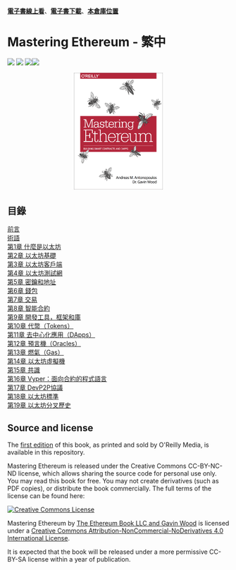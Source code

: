 [**電子書線上看**](https://cypherpunks-core.github.io/ethereumbook_zh/)、[**電子書下載**](https://github.com/cypherpunks-core/ethereumbook_zh/releases)、[**本倉庫位置**](https://github.com/cypherpunks-core/ethereumbook_zh)    
# Mastering Ethereum - 繁中
![](https://img.shields.io/badge/Language-Traditional%20Chinese-orange.svg)
[![](https://img.shields.io/badge/Author-aantonop-yellowgreen.svg)](https://github.com/aantonop)
[![](https://img.shields.io/badge/Translator-inoutcode-lightgrey.svg)](https://github.com/inoutcode)[![](https://travis-ci.org/cypherpunks-core/ethereumbook_zh.svg?branch=master)](https://travis-ci.org/cypherpunks-core/ethereumbook_zh)

<center>
<img src="/images/cover.png" width="40%" height="40%" />
</center>

## 目錄

[前言](前言.asciidoc)    
[術語](術語.asciidoc)    
[第1章 什麼是以太坊](01.asciidoc)    
[第2章 以太坊基礎](02.asciidoc)    
[第3章 以太坊客戶端](03.asciidoc)    
[第4章 以太坊測試網](04.asciidoc)    
[第5章 密鑰和地址](05.asciidoc)    
[第6章 錢包](06.asciidoc)    
[第7章 交易](07.asciidoc)    
[第8章 智能合約](08.asciidoc)    
[第9章 開發工具，框架和庫](09.asciidoc)    
[第10章 代幣（Tokens）](10.asciidoc)    
[第11章 去中心化應用（DApps）](11.asciidoc)    
[第12章 預言機（Oracles）](12.asciidoc)    
[第13章 燃氣（Gas）](13.asciidoc)    
[第14章 以太坊虛擬機](14.asciidoc)    
[第15章 共識](15.asciidoc)    
[第16章 Vyper：面向合約的程式語言](16.asciidoc)    
[第17章 DevP2P協議](17.asciidoc)    
[第18章 以太坊標準](18.asciidoc)    
[第19章 以太坊分叉歷史](19.asciidoc)    

## Source and license

The [first edition](https://github.com/ethereumbook/ethereumbook/tree/first_edition_first_print) of this book, as printed and sold by O'Reilly Media, is available in this repository.

Mastering Ethereum is released under the Creative Commons CC-BY-NC-ND license, which allows sharing the source code for personal use only. You may read this book for free. You may not create derivatives (such as PDF copies), or distribute the book commercially. The full terms of the license can be found here:

[![Creative Commons License](https://i.creativecommons.org/l/by-nc-nd/4.0/88x31.png)](https://creativecommons.org/licenses/by-nc-nd/4.0/)

<span xmlns:dct="http://purl.org/dc/terms/" property="dct:title">Mastering Ethereum</span> by <a xmlns:cc="http://creativecommons.org/ns#" href="https://antonopoulos.com/" property="cc:attributionName" rel="cc:attributionURL">The Ethereum Book LLC and Gavin Wood</a> is licensed under a <a rel="license" href="http://creativecommons.org/licenses/by-nc-nd/4.0/">Creative Commons Attribution-NonCommercial-NoDerivatives 4.0 International License</a>.

It is expected that the book will be released under a more permissive CC-BY-SA license within a year of publication.
